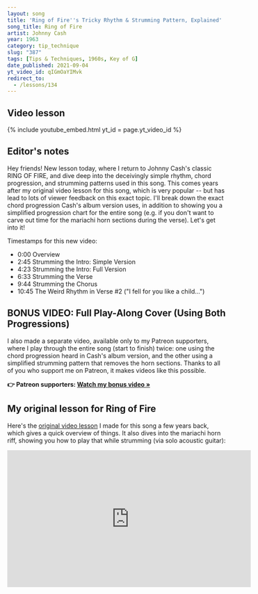 ```yaml
---
layout: song
title: 'Ring of Fire''s Tricky Rhythm & Strumming Pattern, Explained'
song_title: Ring of Fire
artist: Johnny Cash
year: 1963
category: tip_technique
slug: "387"
tags: [Tips & Techniques, 1960s, Key of G]
date_published: 2021-09-04
yt_video_id: qIGmOaYIMvk
redirect_to:
  - /lessons/134
---
```


## Video lesson

{% include youtube_embed.html yt_id = page.yt_video_id %}

## Editor's notes

Hey friends! New lesson today, where I return to Johnny Cash's classic RING OF FIRE, and dive deep into the deceivingly simple rhythm, chord progression, and strumming patterns used in this song. This comes years after my original video lesson for this song, which is very popular -- but has lead to lots of viewer feedback on this exact topic. I'll break down the exact chord progression Cash's album version uses, in addition to showing you a simplified progression chart for the entire song (e.g. if you don't want to carve out time for the mariachi horn sections during the verse). Let's get into it!

Timestamps for this new video:

- 0:00 Overview
- 2:45 Strumming the Intro: Simple Version
- 4:23 Strumming the Intro: Full Version
- 6:33 Strumming the Verse
- 9:44 Strumming the Chorus
- 10:45 The Weird Rhythm in Verse #2 ("I fell for you like a child...")

## BONUS VIDEO: Full Play-Along Cover (Using Both Progressions)

I also made a separate video, available only to my Patreon supporters, where I play through the entire song (start to finish) twice: one using the chord progression heard in Cash's album version, and the other using a simplified strumming pattern that removes the horn sections. Thanks to all of you who support me on Patreon, it makes videos like this possible.

<strong>👉 Patreon supporters: [Watch my bonus video »]({{page.patreon_lesson_url}})</strong>

## My original lesson for Ring of Fire

Here's the [original video lesson](/lessons/134/) I made for this song a few years back, which gives a quick overview of things. It also dives into the mariachi horn riff, showing you how to play that while strumming (via solo acoustic guitar):

<iframe width="560" height="315" src="https://www.youtube.com/embed/8jvriKFA7-I" frameborder="0" allow="accelerometer; autoplay; encrypted-media; gyroscope; picture-in-picture" allowfullscreen></iframe>
